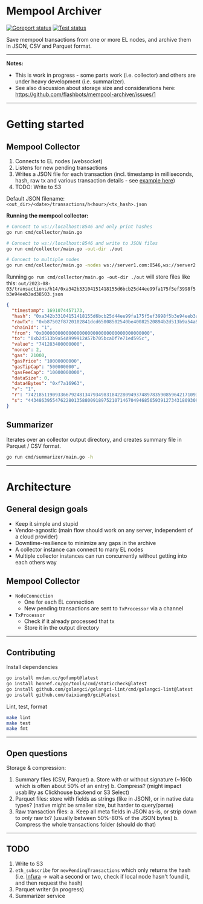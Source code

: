 # Mempool Archiver

[![Goreport status](https://goreportcard.com/badge/github.com/flashbots/mempool-archiver)](https://goreportcard.com/report/github.com/flashbots/mempool-archiver)
[![Test status](https://github.com/flashbots/mempool-archiver/workflows/Checks/badge.svg)](https://github.com/flashbots/mempool-archiver/actions?query=workflow%3A%22Checks%22)

Save mempool transactions from one or more EL nodes, and archive them in JSON, CSV and Parquet format.

---

**Notes:**

- This is work in progress - some parts work (i.e. collector) and others are under heavy development (i.e. summarizer).
- See also discussion about storage size and considerations here: https://github.com/flashbots/mempool-archiver/issues/1

---

# Getting started

## Mempool Collector

1. Connects to EL nodes (websocket)
2. Listens for new pending transactions
3. Writes a JSON file for each transaction (incl. timestamp in milliseconds, hash, raw tx and various transaction details - see [example here](docs/example-tx-summary.json))
4. TODO: Write to S3

Default JSON filename: `<out_dir>/<date>/transactions/h<hour>/<tx_hash>.json`

**Running the mempool collector:**

```bash
# Connect to ws://localhost:8546 and only print hashes
go run cmd/collector/main.go

# Connect to ws://localhost:8546 and write to JSON files
go run cmd/collector/main.go -out-dir ./out

# Connect to multiple nodes
go run cmd/collector/main.go -nodes ws://server1.com:8546,ws://server2.com:8546
```

Running `go run cmd/collector/main.go -out-dir ./out` will store files like this: `out/2023-08-03/transactions/h14/0xa342b33104151418155d6bcb25d44ee99fa175f5ef3998f5b3e94eeb3ad38503.json`

```json
{
  "timestamp": 1691074457173,
  "hash": "0xa342b33104151418155d6bcb25d44ee99fa175f5ef3998f5b3e94eeb3ad38503",
  "rawTx": "0xb87502f8720102841dcd65008502540be40082520894b2d513b9a54a999912a57b705bcadf7e71ed595c8702a2317dbc220080c001a0a4163068b0963cfe96d4a56bd39f98fda914ad7f7de9b7ee6cd4d52bce14da80a0620c70c21c87250e746d1055b644c39a1dcc033dc4bef2677f8263251e167924",
  "chainId": "1",
  "from": "0x0000000000000000000000000000000000000000",
  "to": "0xb2d513b9a54A999912A57b705bcaDf7e71ed595c",
  "value": "741283400000000",
  "nonce": 2,
  "gas": 21000,
  "gasPrice": "10000000000",
  "gasTipCap": "500000000",
  "gasFeeCap": "10000000000",
  "dataSize": 0,
  "data4Bytes": "0xf7a16963",
  "v": "1",
  "r": "74218511909336679248134793498318422809493748978359085964217109365158694935168",
  "s": "44348639554762280135880091897521071467049468565939127343180930962632954247460"
}
```

## Summarizer

Iterates over an collector output directory, and creates summary file in Parquet / CSV format.

```bash
go run cmd/summarizer/main.go -h
```

---

# Architecture

## General design goals

- Keep it simple and stupid
- Vendor-agnostic (main flow should work on any server, independent of a cloud provider)
- Downtime-resilience to minimize any gaps in the archive
- A collector instance can connect to many EL nodes
- Multiple collector instances can run concurrently without getting into each others way

## Mempool Collector

- `NodeConnection`
    - One for each EL connection
    - New pending transactions are sent to `TxProcessor` via a channel
- `TxProcessor`
    - Check if it already processed that tx
    - Store it in the output directory

---

## Contributing

Install dependencies

```bash
go install mvdan.cc/gofumpt@latest
go install honnef.co/go/tools/cmd/staticcheck@latest
go install github.com/golangci/golangci-lint/cmd/golangci-lint@latest
go install github.com/daixiang0/gci@latest
```

Lint, test, format

```bash
make lint
make test
make fmt
```

---

## Open questions

Storage & compression:

1. Summary files (CSV, Parquet)
    a. Store with or without signature (~160b which is often about 50% of an entry)
    b. Compress? (might impact usability as Clickhouse backend or S3 Select)
1. Parquet files: store with fields as strings (like in JSON), or in native data types? (native might be smaller size, but harder to query/parse)
2. Raw transaction files:
    a. Keep all meta fields in JSON as-is, or strip down to _only_ raw tx? (usually between 50%-80% of the JSON bytes)
    b. Compress the whole transactions folder (should do that)


---

## TODO

1. Write to S3
2. `eth_subscribe` for `newPendingTransactions` which only returns the hash (i.e. [Infura](https://docs.infura.io/networks/ethereum/json-rpc-methods/subscription-methods/eth_subscribe) -> wait a second or two, check if local node hasn't found it, and then request the hash)
3. Parquet writer (in progress)
4. Summarizer service